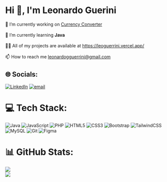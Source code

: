 # Hi 👋, I'm Leonardo Guerini
🔭 I’m currently working on [Currency Converter](https://github.com/LeonardoGuerrini/ProjectCurrencyConverterAPI-app/)
<br><br>🌱 I’m currently learning **Java**<br><br>👨‍💻 All of my projects are available at https://leoguerrini.vercel.app/<br><br>📫 How to reach me leonardogguerrini@gmail.com


## 🌐 Socials:
[![LinkedIn](https://img.shields.io/badge/LinkedIn-%230077B5.svg?logo=linkedin&logoColor=white)](https://linkedin.com/in/leoguerrini) [![email](https://img.shields.io/badge/Email-D14836?logo=gmail&logoColor=white)](mailto:leonardogguerrini@gmail.com) 

# 💻 Tech Stack:
![Java](https://img.shields.io/badge/java-%23ED8B00.svg?style=for-the-badge&logo=openjdk&logoColor=white) ![JavaScript](https://img.shields.io/badge/javascript-%23323330.svg?style=for-the-badge&logo=javascript&logoColor=%23F7DF1E) ![PHP](https://img.shields.io/badge/php-%23777BB4.svg?style=for-the-badge&logo=php&logoColor=white) ![HTML5](https://img.shields.io/badge/html5-%23E34F26.svg?style=for-the-badge&logo=html5&logoColor=white) ![CSS3](https://img.shields.io/badge/css3-%231572B6.svg?style=for-the-badge&logo=css3&logoColor=white) ![Bootstrap](https://img.shields.io/badge/bootstrap-%238511FA.svg?style=for-the-badge&logo=bootstrap&logoColor=white) ![TailwindCSS](https://img.shields.io/badge/tailwindcss-%2338B2AC.svg?style=for-the-badge&logo=tailwind-css&logoColor=white) ![MySQL](https://img.shields.io/badge/mysql-4479A1.svg?style=for-the-badge&logo=mysql&logoColor=white) ![Git](https://img.shields.io/badge/git-%23F05033.svg?style=for-the-badge&logo=git&logoColor=white) ![Figma](https://img.shields.io/badge/figma-%23F24E1E.svg?style=for-the-badge&logo=figma&logoColor=white)
# 📊 GitHub Stats:
![](https://github-readme-stats.vercel.app/api/top-langs/?username=leonardoguerrini&theme=gruvbox&hide_border=false&include_all_commits=false&count_private=false&layout=compact)<br/>
![](https://nirzak-streak-stats.vercel.app/?user=leonardoguerrini&theme=gruvbox&hide_border=false)<br/>
